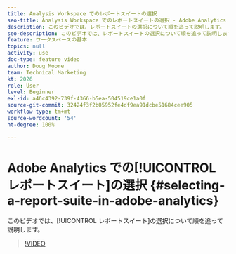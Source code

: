 ```yaml
---
title: Analysis Workspace でのレポートスイートの選択
seo-title: Analysis Workspace でのレポートスイートの選択 - Adobe Analytics
description: このビデオでは、レポートスイートの選択について順を追って説明します。
seo-description: このビデオでは、レポートスイートの選択について順を追って説明します。 - Adobe Analytics
feature: ワークスペースの基本
topics: null
activity: use
doc-type: feature video
author: Doug Moore
team: Technical Marketing
kt: 2026
role: User
level: Beginner
exl-id: a46c4392-739f-4366-b5ea-504519ce1a0f
source-git-commit: 32424f3f2b05952fe4df9ea91dcbe51684cee905
workflow-type: tm+mt
source-wordcount: '54'
ht-degree: 100%

---
```


# Adobe Analytics での[!UICONTROL レポートスイート]の選択 {#selecting-a-report-suite-in-adobe-analytics}

このビデオでは、[!UICONTROL レポートスイート]の選択について順を追って説明します。

>[!VIDEO](https://video.tv.adobe.com/v/23967/?quality=12)

